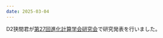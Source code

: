 ```yaml
---
date: 2025-03-04
---
```

D2狭間君が<a href="http://www.jpnsec.org/symposium202503.html">第27回進化計算学会研究会</a>で研究発表を行いました。 
